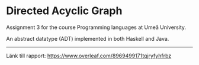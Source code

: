 # Directed Acyclic Graph
Assignment 3 for the course Programming languages at Umeå University. 

An abstract datatype (ADT) implemented in both Haskell and Java.

---

Länk till rapport:
https://www.overleaf.com/8969499171tqjryfyhfrbz
